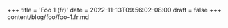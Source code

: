 +++
title = 'Foo 1 (fr)'
date = 2022-11-13T09:56:02-08:00
draft = false
+++
content/blog/foo/foo-1.fr.md
